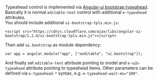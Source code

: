 Typeahead control is implemented via [Angular-ui bootstrap typeahead](http://angular-ui.github.io/bootstrap/#/typeahead).  
Basically it is normal `editable-text` control with additional `e-typeahead` attributes.  
You should include additional `ui-bootstrap-tpls.min.js`:

	<script src="https://cdnjs.cloudflare.com/ajax/libs/angular-ui-bootstrap/1.2.4/ui-bootstrap-tpls.min.js"></script>

Then add `ui.bootstrap` as module dependency:

	var app = angular.module("app", ["xeditable", "ui.bootstrap"]);

And finally set `editable-text` attribute pointing to model and `e-uib-typeahead` attribute pointing to typeahead items.
Other parameters can be defined via `e-typeahead-*` syntax, e.g. `e-typeahead-wait-ms="100"`.
